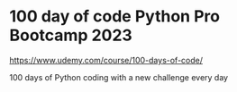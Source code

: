 # 100 day of code Python Pro Bootcamp 2023

https://www.udemy.com/course/100-days-of-code/

100 days of Python coding with a new challenge every day
